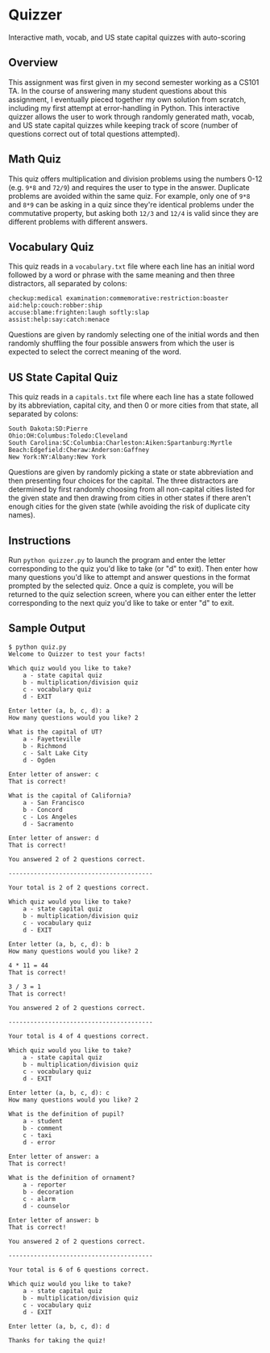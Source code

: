 Quizzer
=======
Interactive math, vocab, and US state capital quizzes with auto-scoring

Overview
--------
This assignment was first given in my second semester working as a CS101 TA. In the course of answering many student questions about this assignment, I eventually pieced together my own solution from scratch, including my first attempt at error-handling in Python. This interactive quizzer allows the user to work through randomly generated math, vocab, and US state capital quizzes while keeping track of score (number of questions correct out of total questions attempted).

Math Quiz
---------
This quiz offers multiplication and division problems using the numbers 0-12 (e.g. ``9*8`` and ``72/9``) and requires the user to type in the answer. Duplicate problems are avoided within the same quiz. For example, only one of ``9*8`` and ``8*9`` can be asking in a quiz since they're identical problems under the commutative property, but asking both ``12/3`` and ``12/4`` is valid since they are different problems with different answers.

Vocabulary Quiz
---------------
This quiz reads in a ``vocabulary.txt`` file where each line has an initial word followed by a word or phrase with the same meaning and then three distractors, all separated by colons:

```
checkup:medical examination:commemorative:restriction:boaster
aid:help:couch:robber:ship
accuse:blame:frighten:laugh softly:slap
assist:help:say:catch:menace
```

Questions are given by randomly selecting one of the initial words and then randomly shuffling the four possible answers from which the user is expected to select the correct meaning of the word.

US State Capital Quiz
---------------------
This quiz reads in a ``capitals.txt`` file where each line has a state followed by its abbreviation, capital city, and then 0 or more cities from that state, all separated by colons:

```
South Dakota:SD:Pierre
Ohio:OH:Columbus:Toledo:Cleveland
South Carolina:SC:Columbia:Charleston:Aiken:Spartanburg:Myrtle Beach:Edgefield:Cheraw:Anderson:Gaffney
New York:NY:Albany:New York
```

 Questions are given by randomly picking a state or state abbreviation and then presenting four choices for the capital. The three distractors are determined by first randomly choosing from all non-capital cities listed for the given state and then drawing from cities in other states if there aren't enough cities for the given state (while avoiding the risk of duplicate city names).

Instructions
------------
Run ``python quizzer.py`` to launch the program and enter the letter corresponding to the quiz you'd like to take (or "d" to exit). Then enter how many questions you'd like to attempt and answer questions in the format prompted by the selected quiz. Once a quiz is complete, you will be returned to the quiz selection screen, where you can either enter the letter corresponding to the next quiz you'd like to take or enter "d" to exit.

Sample Output
-------------
```shell
$ python quiz.py
Welcome to Quizzer to test your facts!

Which quiz would you like to take?
    a - state capital quiz
    b - multiplication/division quiz
    c - vocabulary quiz
    d - EXIT

Enter letter (a, b, c, d): a
How many questions would you like? 2

What is the capital of UT?
    a - Fayetteville
    b - Richmond
    c - Salt Lake City
    d - Ogden

Enter letter of answer: c
That is correct!

What is the capital of California?
    a - San Francisco
    b - Concord
    c - Los Angeles
    d - Sacramento

Enter letter of answer: d
That is correct!

You answered 2 of 2 questions correct.

----------------------------------------

Your total is 2 of 2 questions correct.

Which quiz would you like to take?
    a - state capital quiz
    b - multiplication/division quiz
    c - vocabulary quiz
    d - EXIT

Enter letter (a, b, c, d): b
How many questions would you like? 2

4 * 11 = 44
That is correct!

3 / 3 = 1
That is correct!

You answered 2 of 2 questions correct.

----------------------------------------

Your total is 4 of 4 questions correct.

Which quiz would you like to take?
    a - state capital quiz
    b - multiplication/division quiz
    c - vocabulary quiz
    d - EXIT

Enter letter (a, b, c, d): c
How many questions would you like? 2

What is the definition of pupil?
    a - student
    b - comment
    c - taxi
    d - error

Enter letter of answer: a
That is correct!

What is the definition of ornament?
    a - reporter
    b - decoration
    c - alarm
    d - counselor

Enter letter of answer: b
That is correct!

You answered 2 of 2 questions correct.

----------------------------------------

Your total is 6 of 6 questions correct.

Which quiz would you like to take?
    a - state capital quiz
    b - multiplication/division quiz
    c - vocabulary quiz
    d - EXIT

Enter letter (a, b, c, d): d

Thanks for taking the quiz!
```